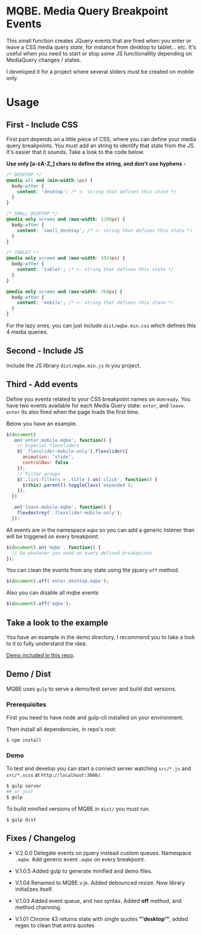 # MQBE. Media Query Breakpoint Events

This small function creates JQuery events that are fired when you enter or leave a CSS media query _state_, for instance from desktop to tablet... etc. It's useful when you need to start or stop some JS functionallity depending on MediaQuery changes / states.

 I developed it for a project where several sliders must be created on mobile only.

# Usage

## First - Include CSS

First part depends on a little piece of CSS, where you can define your media query breakpoints. You must add an string to identify that state from the JS. It's easier that it sounds. Take a look to the code below.

**Use only [a-zA-Z_] chars to define the string, and don't use hyphens ` - `**

```css
/* DESKTOP */
@media all and (min-width:1px) {
  body:after {
    content: 'desktop'; /* <- string that defines this state */
  }
}

/* SMALL DESKTOP */
@media only screen and (max-width: 1200px) {
  body:after {
    content: 'small_desktop'; /* <- string that defines this state */
  }
}

/* TABLET */
@media only screen and (max-width: 1024px) {
  body:after {
    content: 'tablet'; /* <- string that defines this state */
  }
}

@media only screen and (max-width: 768px) {
  body:after {
    content: 'mobile'; /* <- string that defines this state */
  }
}
```

For the lazy ones, you can just include `dist/mqbe.min.css` which defines this 4 media queries.

## Second - Include JS

Include the JS library `dist/mqbe.min.js` in you project.

## Third - Add events

Define you events related to your CSS breakpoint names on `domready`.
You have two events available for each Media Query state: `enter`, and `leave`.
`enter` its also fired when the page loads the first time.

Below you have an example.

```javascript
$(document)
  .on('enter.mobile.mqbe', function() {
    // Especial flexsliders
    $('.flexslider-mobile-only').flexslider({
      animation: "slide",
      controlNav: false
    });
    // Filter groups
    $('.list-filters > .title').on('click', function() {
      $(this).parent().toggleClass('expanded');
    });
  })

  .on('leave.mobile.mqbe', function() {
    flexdestroy('.flexslider-mobile-only');
  });
```

All events are in the namespace `mqbe` so you can add a generic listener than will be triggered on every breakpoint.

```javascript
$(document).on('mqbe', function() {
  // Do whatever you need on every defined breakpoints
});
```

You can clean the events from any state using the jquery `off` method.

```javascript
$(document).off('enter.desktop.mqbe');
```

Also you can disable all mqbe events

```javascript
$(document).off('mqbe');
```

## Take a look to the example

You have an example in the demo directory, I recommend you to take a look to it to fully understand the idea.

[Demo included in this repo](http://htmlpreview.github.io/?https://github.com/carloscabo/MQBE/blob/master/demo/index.html).

## Demo / Dist

MQBE uses `gulp` to serve a demo/test server and build dist versions.

### Prerequisites
First you need to have node and gulp-cli installed on your environment.

Then install all dependencies, in repo's root:

```
$ npm install
```

### Demo

To test and develop you can start a connect server watching `src/*.js` and `src/*.scss` at `http://localhost:3000/`.

```bash
$ gulp server
## or just
$ gulp
```

To build minified versions of MQBE in `dist/` you must run.

```
$ gulp dist
```

## Fixes / Changelog

- V.2.0.0 Delegate events on jquery instead custom queues. Namespace `.mqbe`. Add generic event `.mqbe` on every breakpoint.

- V.1.0.5 Added gulp to generate minified and demo files.

- V.1.04 Renamed to MQBE.v.js. Added debounced resize. Now library initializes itself.

- V.1.03 Added event queue, and nex syntax. Added **off** method, and method chainning.

- V.1.01 Chrome 43 returns state with single quotes **"'desktop'"**, added regex to clean that extra quotes
